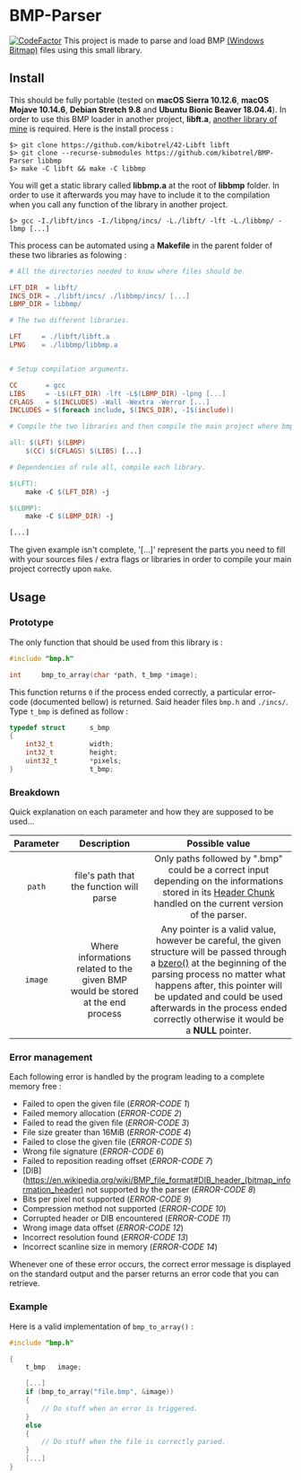 # BMP-Parser
[![CodeFactor](https://www.codefactor.io/repository/github/kibotrel/bmp-parser/badge)](https://www.codefactor.io/repository/github/kibotrel/bmp-parser)
This project is made to parse and load BMP [(Windows Bitmap)](https://en.wikipedia.org/wiki/BMP_file_format) files using this small library.

## Install

This should be fully portable (tested on **macOS Sierra 10.12.6**, **macOS Mojave 10.14.6**, **Debian Stretch 9.8** and **Ubuntu Bionic Beaver 18.04.4**). In order to use this BMP loader in another project, **libft.a**, [another library of mine](https://github.com/kibotrel/42-Libft) is required. Here is the install process :

```shell
$> git clone https://github.com/kibotrel/42-Libft libft
$> git clone --recurse-submodules https://github.com/kibotrel/BMP-Parser libbmp
$> make -C libft && make -C libbmp
```

You will get a static library called **libbmp.a** at the root of **libbmp** folder. In order to use it afterwards you may have to include it to the compilation when you call any function of the library in another project.

```shell
$> gcc -I./libft/incs -I./libpng/incs/ -L./libft/ -lft -L./libbmp/ -lbmp [...]
```

This process can be automated using a **Makefile** in the parent folder of these two libraries as folowing :

```Makefile
# All the directories needed to know where files should be.

LFT_DIR  = libft/
INCS_DIR = ./libft/incs/ ./libbmp/incs/ [...]
LBMP_DIR = libbmp/

# The two different libraries.

LFT     = ./libft/libft.a
LPNG    = ./libbmp/libbmp.a


# Setup compilation arguments.

CC       = gcc
LIBS     = -L$(LFT_DIR) -lft -L$(LBMP_DIR) -lpng [...]
CFLAGS   = $(INCLUDES) -Wall -Wextra -Werror [...]
INCLUDES = $(foreach include, $(INCS_DIR), -I$(include))

# Compile the two libraries and then compile the main project where bmp_to_array() is used.

all: $(LFT) $(LBMP)
	$(CC) $(CFLAGS) $(LIBS) [...]

# Dependencies of rule all, compile each library.

$(LFT):
	make -C $(LFT_DIR) -j

$(LBMP):
	make -C $(LBMP_DIR) -j

[...]
```

The given example isn't complete, '[...]' represent the parts you need to fill with your sources files / extra flags or libraries in order to compile your main project correctly upon `make`.

## Usage
### Prototype

The only function that should be used from this library is :

```C
#include "bmp.h"

int     bmp_to_array(char *path, t_bmp *image);
```

This function returns `0` if the process ended correctly, a particular error-code (documented bellow) is returned. Said header files `bmp.h` and `./incs/`. Type `t_bmp` is defined as follow :
```C
typedef struct		s_bmp
{
	int32_t			width;
	int32_t			height;
	uint32_t		*pixels;
}					t_bmp;
```
### Breakdown

Quick explanation on each parameter and how they are supposed to be used...

Parameter | Description | Possible value
:---: | :---: | :---:
`path` | file's path that the function will parse | Only paths followed by ".bmp" could be a correct input depending on the informations stored in its [Header Chunk](https://en.wikipedia.org/wiki/BMP_file_format#File_structure) handled on the current version of the parser.
`image` | Where informations related to the given BMP would be stored at the end process | Any pointer is a valid value, however be careful, the given structure will be passed through a [bzero()](http://man7.org/linux/man-pages/man3/bzero.3.html) at the beginning of the parsing process no matter what happens after, this pointer will be updated and could be used afterwards in the process ended correctly otherwise it would be a **NULL** pointer.

### Error management
Each following error is handled by the program leading to a complete memory free :

* Failed to open the given file (*ERROR-CODE 1*)
* Failed memory allocation (*ERROR-CODE 2*)
* Failed to read the given file (*ERROR-CODE 3*)
* File size greater than 16MiB (*ERROR-CODE 4*)
* Failed to close the given file (*ERROR-CODE 5*)
* Wrong file signature (*ERROR-CODE 6*)
* Failed to reposition reading offset (*ERROR-CODE 7*)
* [DIB](https://en.wikipedia.org/wiki/BMP_file_format#DIB_header_(bitmap_information_header) not supported by the parser (*ERROR-CODE 8*)
* Bits per pixel not supported (*ERROR-CODE 9*)
* Compression method not supported (*ERROR-CODE 10*)
* Corrupted header or DIB encountered (*ERROR-CODE 11*)
* Wrong image data offset (*ERROR-CODE 12*)
* Incorrect resolution found (*ERROR-CODE 13*)
* Incorrect scanline size in memory (*ERROR-CODE 14*)

Whenever one of these error occurs, the correct error message is displayed on the standard output and the parser returns an error code that you can retrieve.

### Example

Here is a valid implementation of `bmp_to_array()` :
```C
#include "bmp.h"

{
    t_bmp   image;

    [...]
    if (bmp_to_array("file.bmp", &image))
    {
        // Do stuff when an error is triggered.
    }
    else
    {
        // Do stuff when the file is correctly parsed.
    }
    [...]
}
```
